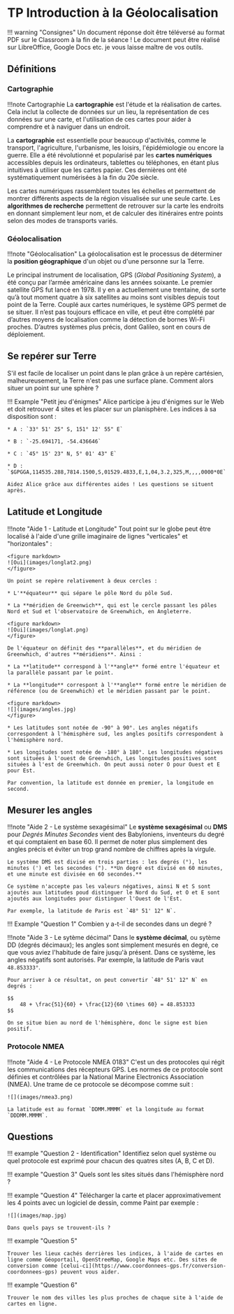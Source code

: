 # TP Introduction à la Géolocalisation

!!! warning "Consignes"
    Un document réponse doit être téléversé au format PDF sur le Classroom à la fin de la séance ! Le document peut être réalisé sur LibreOffice, Google Docs etc. je vous laisse maître de vos outils.

## Définitions

### Cartographie

!!!note Cartographie
    La **cartographie** est l'étude et la réalisation de cartes. Cela inclut la collecte de données sur un lieu, la représentation de ces données sur une carte, et l'utilisation de ces cartes pour aider à comprendre et à naviguer dans un endroit.

La **cartographie** est essentielle pour beaucoup d'activités, comme le transport, l'agriculture, l'urbanisme, les loisirs, l'épidémiologie ou encore la guerre. Elle a été révolutionné et popularisé par les **cartes numériques** accessibles depuis les ordinateurs, tablettes ou téléphones, en étant plus intuitives à utiliser que les cartes papier. Ces dernières ont été systématiquement numérisées à la fin du 20e siècle.

Les cartes numériques rassemblent toutes les échelles et permettent de montrer différents 
aspects de la région visualisée sur une seule carte. Les **algorithmes de recherche** permettent de retrouver sur la carte les endroits en donnant simplement leur nom, et de calculer des itinéraires entre points selon des modes de transports variés.

### Géolocalisation

!!!note "Géolocalisation"
    La géolocalisation est le processus de déterminer la **position géographique** d'un objet ou d'une personne sur la Terre.
    
Le principal instrument de localisation, GPS (*Global Positioning System*), a été conçu par 
l’armée américaine dans les années soixante. Le premier satellite GPS fut lancé en 1978. Il y 
en a actuellement une trentaine, de sorte qu’à tout moment quatre à six satellites au moins 
sont visibles depuis tout point de la Terre. Couplé aux cartes numériques, le système GPS 
permet de se situer. Il n’est pas toujours efficace en ville, et peut être complété par d’autres 
moyens de localisation comme la détection de bornes Wi-Fi proches. D’autres systèmes plus 
précis, dont Galileo, sont en cours de déploiement.

## Se repérer sur Terre

S'il est facile de localiser un point dans le plan grâce à un repère cartésien, malheureusement, la Terre n'est pas une surface plane. Comment alors situer un point sur une sphère ?

!!! Example "Petit jeu d'énigmes"
    Alice participe à jeu d'énigmes sur le Web et doit retrouver 4 sites et les placer sur un planisphère. Les indices à sa disposition sont :

    * A : `33° 51' 25" S, 151° 12' 55" E`

    * B : `-25.694171, -54.436646`

    * C : `45° 15' 23" N, 5° 01' 43" E`

    * D : `$GPGGA,114535.288,7814.1500,S,01529.4833,E,1,04,3.2,325,M,,,,0000*0E`

    Aidez Alice grâce aux différentes aides ! Les questions se situent après.

## Latitude et Longitude

!!!note "Aide 1 - Latitude et Longitude"
    Tout point sur le globe peut être localisé à l'aide d'une grille imaginaire de lignes "verticales" et "horizontales" :
    
    <figure markdown>
    ![Oui](images/longlat2.png)
    </figure>

    Un point se repère relativement à deux cercles :

    * L'**équateur** qui sépare le pôle Nord du pôle Sud.

    * La **méridien de Greenwich**, qui est le cercle passant les pôles Nord et Sud et l'observatoire de Greenwhich, en Angleterre.

    <figure markdown>
    ![Oui](images/longlat.png)
    </figure>

    De l'équateur on définit des **parallèles**, et du méridien de Greenwhich, d'autres **méridiens**. Ainsi :

    * La **latitude** correspond à l'**angle** formé entre l'équateur et la parallèle passant par le point.

    * La **longitude** correspont à l'**angle** formé entre le méridien de référence (ou de Greenwhich) et le méridien passant par le point.

    <figure markdown>
    ![](images/angles.jpg)
    </figure>

    * Les latitudes sont notée de -90° à 90°. Les angles négatifs correspondent à l'hémisphère sud, les angles positifs correspondent à l'hémisphère nord.

    * Les longitudes sont notée de -180° à 180°. Les longitudes négatives sont situées à l'ouest de Greenwhich, Les longitudes positives sont situées à l'est de Greenwhich. On peut aussi noter O pour Ouest et E pour Est.

    Par convention, la latitude est donnée en premier, la longitude en second.

## Mesurer les angles



!!!note "Aide 2 - Le système sexagésimal"
    Le **système sexagésimal** ou **DMS** pour *Degrés Minutes Secondes* vient des Babyloniens, inventeurs du degré et qui comptaient en base 60. Il permet de noter plus simplement des angles précis et éviter un trop grand nombre de chiffres après la virgule.

    Le système DMS est divisé en trois parties : les degrés (°), les minutes (') et les secondes ("). **Un degré est divisé en 60 minutes, et une minute est divisée en 60 secondes.**

    Ce système n'accepte pas les valeurs négatives, ainsi N et S sont ajoutés aux latitudes poud distinguer le Nord du Sud, et O et E sont ajoutés aux longitudes pour distinguer l'Ouest de l'Est.

    Par exemple, la latitude de Paris est `48° 51' 12" N`.

!!! Example "Question 1"
    Combien y a-t-il de secondes dans un degré ?

!!!note "Aide 3 - Le sytème décimal"
    Dans le **système décimal**, ou sytème DD (degrés décimaux); les angles sont simplement mesurés en degré, ce que vous aviez l'habitude de faire jusqu'à présent. Dans ce système, les angles négatifs sont autorisés. Par exemple, la latitude de Paris vaut `48.853333°`.

    Pour arriver à ce résultat, on peut convertir `48° 51' 12" N` en degrés :

    $$
        48 + \frac{51}{60} + \frac{12}{60 \times 60} = 48.853333
    $$

    On se situe bien au nord de l'hémisphère, donc le signe est bien positif.
    
### Protocole NMEA

!!!note "Aide 4 - Le Protocole NMEA 0183"
    C'est un des protocoles qui régit les communications des récepteurs GPS. Les normes de ce protocole sont définies et contrôlées par la National Marine Electronics Association (NMEA). Une trame de ce protocole se décompose comme suit :

    ![](images/nmea3.png)

    La latitude est au format `DDMM.MMMM` et la longitude au format `DDDMM.MMMM`.



## Questions

!!! example "Question 2 - Identification"
    Identifiez selon quel système ou quel protocole est exprimé pour chacun des quatres sites (A, B, C et D).

!!! example "Question 3"
    Quels sont les sites situés dans l'hémisphère nord ?

!!! example "Question 4"
    Télécharger la carte et placer approximativement les 4 points avec un logiciel de dessin, comme Paint par exemple :

    ![](images/map.jpg)

    Dans quels pays se trouvent-ils ?

!!! example "Question 5"

    Trouver les lieux cachés derrières les indices, à l'aide de cartes en ligne comme Géoportail, OpenStreeMap, Google Maps etc. Des sites de conversion comme [celui-ci](https://www.coordonnees-gps.fr/conversion-coordonnees-gps) peuvent vous aider.

!!! example "Question 6"

    Trouver le nom des villes les plus proches de chaque site à l'aide de cartes en ligne.